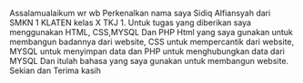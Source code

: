 Assalamualaikum wr wb
Perkenalkan nama saya Sidiq Alfiansyah dari SMKN 1 KLATEN kelas X TKJ 1.
Untuk tugas yang diberikan saya menggunakan HTML, CSS,MYSQL Dan PHP
Html yang saya gunakan untuk membangun badannya dari website, CSS untuk mempercantik dari website, MYSQL untuk menyimpan data dan PHP untuk menghubungkan data dari MYSQL 
Dan itulah bahasa yang saya gunakan untuk membangun website.
Sekian dan Terima kasih
